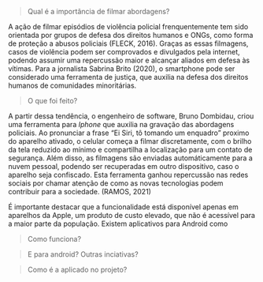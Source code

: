 > Qual é a importância de filmar abordagens?

A ação de filmar episódios de violência policial frenquentemente tem sido orientada por grupos de defesa dos direitos humanos e ONGs, como forma de proteção a abusos policiais (FLECK, 2016). Graças as essas filmagens, casos de violência podem ser comprovados e divulgados pela internet, podendo assumir uma repercussão maior e alcançar aliados em defesa às vítimas. Para a jornalista Sabrina Brito (2020), o smartphone pode ser considerado uma ferramenta de justiça, que auxilia na defesa dos direitos humanos de comunidades minoritárias.


> O que foi feito?

A partir dessa tendência, o engenheiro de software, Bruno Dombidau, criou uma ferramenta para *Iphone* que auxilia na gravação das abordagens policiais.  Ao pronunciar a frase “Ei Siri, tô tomando um enquadro” proximo do aparelho ativado, o celular começa a filmar discretamente, com o brilho da tela reduzido ao mínimo e compartilha a localização para um contato de segurança. Além disso, as filmagens são enviadas automáticamente para a nuvem pessoal, podendo ser recuperadas em outro dispositivo, caso o aparelho seja confiscado. Esta ferramenta ganhou repercussão nas redes sociais por chamar atenção de como as novas tecnologias podem contribuir para a sociedade. (RAMOS, 2021)

É importante destacar que a funcionalidade está disponível apenas em aparelhos da Apple, um produto de custo elevado, que não é acessível para a maior parte da população. Existem aplicativos para Android como 

> Como funciona?


> E para android? Outras inciativas?


> Como é a aplicado no projeto?

